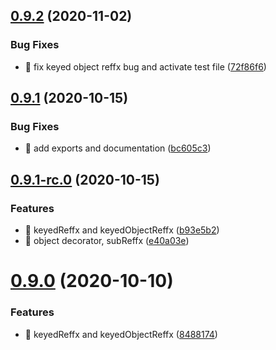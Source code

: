 ## [0.9.2](https://gitlab.com/soul-codes/reffx/compare/0.9.1...0.9.2) (2020-11-02)


### Bug Fixes

* 🐛 fix keyed object reffx bug and activate test file ([72f86f6](https://gitlab.com/soul-codes/reffx/commit/72f86f685b693ccc62c3f4ff9e892408d36d69c2))

## [0.9.1](https://gitlab.com/soul-codes/reffx/compare/0.9.1-rc.0...0.9.1) (2020-10-15)


### Bug Fixes

* 🐛 add exports and documentation ([bc605c3](https://gitlab.com/soul-codes/reffx/commit/bc605c3fce4a72603093e9a44effc6d84683b169))

## [0.9.1-rc.0](https://gitlab.com/soul-codes/reffx/compare/0.8.0...0.9.1-rc.0) (2020-10-15)


### Features

* 🎸 keyedReffx and keyedObjectReffx ([b93e5b2](https://gitlab.com/soul-codes/reffx/commit/b93e5b2cc1cd3f86d2b85e41b9af0ceb0670f297))
* 🎸 object decorator, subReffx ([e40a03e](https://gitlab.com/soul-codes/reffx/commit/e40a03ed7111ff482eaae0fdc88bd2a8e0ee327d))

# [0.9.0](https://gitlab.com/soul-codes/reffx/compare/0.8.0...0.9.0) (2020-10-10)

### Features

- 🎸 keyedReffx and keyedObjectReffx ([8488174](https://gitlab.com/soul-codes/reffx/commit/8488174d26a22738ff64c70cdbb368fd7aa90546))
